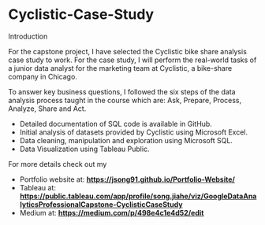 # Cyclistic-Case-Study

Introduction

For the capstone project, I have selected the Cyclistic bike share analysis case study to work. For the case study, I will perform the real-world tasks of a junior data analyst for the marketing team at Cyclistic, a bike-share company in Chicago.

To answer key business questions, I followed the six steps of the data analysis process taught in the course which are: Ask, Prepare, Process, Analyze, Share and Act.

- Detailed documentation of SQL code is available in GitHub.
- Initial analysis of datasets provided by Cyclistic using Microsoft Excel.
- Data cleaning, manipulation and exploration using Microsoft SQL.
- Data Visualization using Tableau Public.

For more details check out my 
- Portfolio website at: **https://jsong91.github.io/Portfolio-Website/**
- Tableau at: **https://public.tableau.com/app/profile/song.jiahe/viz/GoogleDataAnalyticsProfessionalCapstone-CyclisticCaseStudy**
- Medium at: **https://medium.com/p/498e4c1e4d52/edit**


